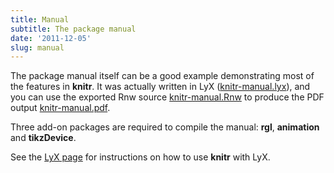 ```yaml
---
title: Manual
subtitle: The package manual
date: '2011-12-05'
slug: manual
---
```


The package manual itself can be a good example demonstrating most of the features in **knitr**. It was actually written in LyX ([knitr-manual.lyx](https://github.com/yihui/knitr/blob/master/inst/examples/knitr-manual.lyx)), and you can use the exported Rnw source [knitr-manual.Rnw](https://github.com/yihui/knitr/blob/master/inst/examples/knitr-manual.Rnw) to produce the PDF output [knitr-manual.pdf](https://github.com/yihui/knitr/releases/download/doc/knitr-manual.pdf).

Three add-on packages are required to compile the manual: **rgl**, **animation** and **tikzDevice**.

See the [LyX page](../lyx/) for instructions on how to use **knitr** with LyX.
